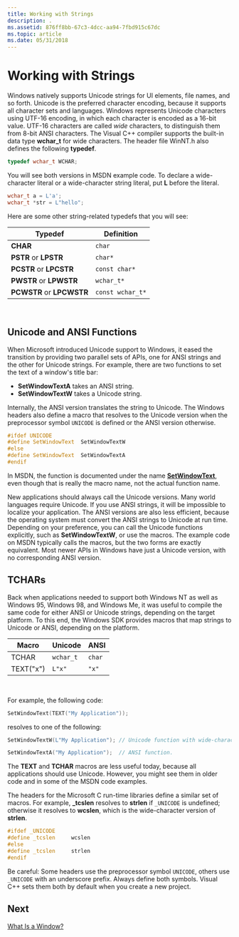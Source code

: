 ```yaml
---
title: Working with Strings
description: .
ms.assetid: 876ff8bb-67c3-4dcc-aa94-7fbd915c67dc
ms.topic: article
ms.date: 05/31/2018
---
```


# Working with Strings

Windows natively supports Unicode strings for UI elements, file names, and so forth. Unicode is the preferred character encoding, because it supports all character sets and languages. Windows represents Unicode characters using UTF-16 encoding, in which each character is encoded as a 16-bit value. UTF-16 characters are called *wide* characters, to distinguish them from 8-bit ANSI characters. The Visual C++ compiler supports the built-in data type **wchar\_t** for wide characters. The header file WinNT.h also defines the following **typedef**.


```C++
typedef wchar_t WCHAR;
```



You will see both versions in MSDN example code. To declare a wide-character literal or a wide-character string literal, put **L** before the literal.


```C++
wchar_t a = L'a';
wchar_t *str = L"hello";
```



Here are some other string-related typedefs that you will see:



| Typedef                   | Definition       |
|---------------------------|------------------|
| **CHAR**                  | `char`           |
| **PSTR** or **LPSTR**     | `char*`          |
| **PCSTR** or **LPCSTR**   | `const char*`    |
| **PWSTR** or **LPWSTR**   | `wchar_t*`       |
| **PCWSTR** or **LPCWSTR** | `const wchar_t*` |



 

## Unicode and ANSI Functions

When Microsoft introduced Unicode support to Windows, it eased the transition by providing two parallel sets of APIs, one for ANSI strings and the other for Unicode strings. For example, there are two functions to set the text of a window's title bar:

-   **SetWindowTextA** takes an ANSI string.
-   **SetWindowTextW** takes a Unicode string.

Internally, the ANSI version translates the string to Unicode. The Windows headers also define a macro that resolves to the Unicode version when the preprocessor symbol `UNICODE` is defined or the ANSI version otherwise.


```C++
#ifdef UNICODE
#define SetWindowText  SetWindowTextW
#else
#define SetWindowText  SetWindowTextA
#endif 
```



In MSDN, the function is documented under the name [**SetWindowText**](/windows/desktop/api/winuser/nf-winuser-setwindowtexta), even though that is really the macro name, not the actual function name.

New applications should always call the Unicode versions. Many world languages require Unicode. If you use ANSI strings, it will be impossible to localize your application. The ANSI versions are also less efficient, because the operating system must convert the ANSI strings to Unicode at run time. Depending on your preference, you can call the Unicode functions explicitly, such as **SetWindowTextW**, or use the macros. The example code on MSDN typically calls the macros, but the two forms are exactly equivalent. Most newer APIs in Windows have just a Unicode version, with no corresponding ANSI version.

## TCHARs

Back when applications needed to support both Windows NT as well as Windows 95, Windows 98, and Windows Me, it was useful to compile the same code for either ANSI or Unicode strings, depending on the target platform. To this end, the Windows SDK provides macros that map strings to Unicode or ANSI, depending on the platform.



| Macro     | Unicode   | ANSI   |
|-----------|-----------|--------|
| TCHAR     | `wchar_t` | `char` |
| TEXT("x") | `L"x"`    | `"x"`  |



 

For example, the following code:


```C++
SetWindowText(TEXT("My Application"));
```



resolves to one of the following:


```C++
SetWindowTextW(L"My Application"); // Unicode function with wide-character string.

SetWindowTextA("My Application");  // ANSI function.
```



The **TEXT** and **TCHAR** macros are less useful today, because all applications should use Unicode. However, you might see them in older code and in some of the MSDN code examples.

The headers for the Microsoft C run-time libraries define a similar set of macros. For example, **\_tcslen** resolves to **strlen** if `_UNICODE` is undefined; otherwise it resolves to **wcslen**, which is the wide-character version of **strlen**.


```C++
#ifdef _UNICODE
#define _tcslen     wcslen
#else
#define _tcslen     strlen
#endif 
```



Be careful: Some headers use the preprocessor symbol `UNICODE`, others use `_UNICODE` with an underscore prefix. Always define both symbols. Visual C++ sets them both by default when you create a new project.

## Next

[What Is a Window?](what-is-a-window-.md)

 

 
